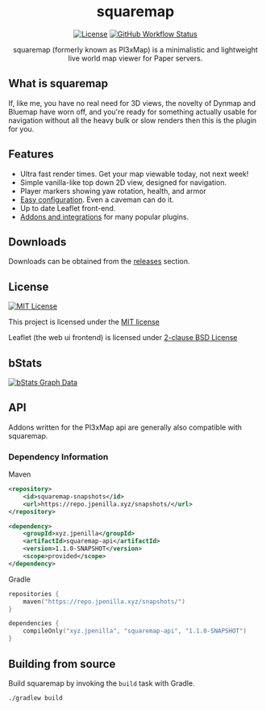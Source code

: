 <div align="center">

# squaremap

[![License](https://img.shields.io/github/license/jpenilla/squaremap?color=blue)](LICENSE)
[![GitHub Workflow Status](https://img.shields.io/github/workflow/status/jpenilla/squaremap/Build)](https://github.com/jpenilla/squaremap/actions)

squaremap (formerly known as Pl3xMap) is a minimalistic and lightweight live world map viewer for Paper servers.

</div>

## What is squaremap

If, like me, you have no real need for 3D views, the novelty of Dynmap and Bluemap have worn off, and you're ready for something actually usable for navigation without all the heavy bulk or slow renders then this is the plugin for you.

## Features

* Ultra fast render times. Get your map viewable today, not next week!
* Simple vanilla-like top down 2D view, designed for navigation.
* Player markers showing yaw rotation, health, and armor
* [Easy configuration](https://github.com/jpenilla/squaremap/wiki/Default-config.yml). Even a caveman can do it.
* Up to date Leaflet front-end.
* [Addons and integrations](ADDONS_INTEGRATIONS.md) for many popular plugins.

## Downloads
Downloads can be obtained from the [releases](https://github.com/jpenilla/squaremap/releases) section.

## License
[![MIT License](https://img.shields.io/github/license/jpenilla/squaremap?&logo=github)](LICENSE)

This project is licensed under the [MIT license](https://github.com/jpenilla/squaremap/blob/master/LICENSE)

Leaflet (the web ui frontend) is licensed under [2-clause BSD License](https://github.com/Leaflet/Leaflet/blob/master/LICENSE)

## bStats

[![bStats Graph Data](https://bstats.org/signatures/bukkit/Pl3xMap.svg)](https://bstats.org/plugin/bukkit/Pl3xMap/10133)

## API

Addons written for the Pl3xMap api are generally also compatible with squaremap.

### Dependency Information
Maven
```xml
<repository>
    <id>squaremap-snapshots</id>
    <url>https://repo.jpenilla.xyz/snapshots/</url>
</repository>
```
```xml
<dependency>
    <groupId>xyz.jpenilla</groupId>
    <artifactId>squaremap-api</artifactId>
    <version>1.1.0-SNAPSHOT</version>
    <scope>provided</scope>
</dependency>
```

Gradle
```kotlin
repositories {
    maven("https://repo.jpenilla.xyz/snapshots/")
}
```
```kotlin
dependencies {
    compileOnly("xyz.jpenilla", "squaremap-api", "1.1.0-SNAPSHOT")
}
```

## Building from source

Build squaremap by invoking the `build` task with Gradle.

```
./gradlew build
```
